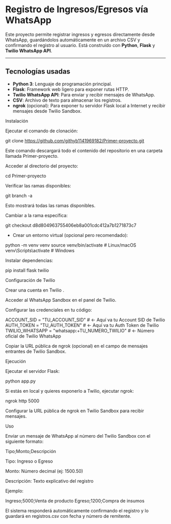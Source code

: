 # Registro de Ingresos/Egresos vía WhatsApp

Este proyecto permite registrar ingresos y egresos directamente desde WhatsApp, guardándolos automáticamente en un archivo CSV y confirmando el registro al usuario. Está construido con **Python**, **Flask** y **Twilio WhatsApp API**.

---

## Tecnologías usadas

- **Python 3**: Lenguaje de programación principal.
- **Flask**: Framework web ligero para exponer rutas HTTP.
- **Twilio WhatsApp API**: Para enviar y recibir mensajes de WhatsApp.
- **CSV**: Archivo de texto para almacenar los registros.
- **ngrok** (opcional): Para exponer tu servidor Flask local a Internet y recibir mensajes desde Twilio Sandbox.

Instalación

Ejecutar el comando de clonación:

git clone https://github.com/githyb1141969182/Primer-proyecto.git


Este comando descargará todo el contenido del repositorio en una carpeta llamada Primer-proyecto.

Acceder al directorio del proyecto:

cd Primer-proyecto


Verificar las ramas disponibles:

git branch -a

Esto mostrará todas las ramas disponibles.

Cambiar a la rama específica:

git checkout d8d804963755406eb8a001cdc412a7b1271873c7

- Crear un entorno virtual (opcional pero recomendado):

python -m venv venv
source venv/bin/activate   # Linux/macOS
venv\Scripts\activate      # Windows


Instalar dependencias:

pip install flask twilio

Configuración de Twilio

Crear una cuenta en Twilio
.

Acceder al WhatsApp Sandbox en el panel de Twilio.

Configurar las credenciales en tu código:

ACCOUNT_SID = "TU_ACCOUNT_SID"       # <- Aquí va tu Account SID de Twilio
AUTH_TOKEN = "TU_AUTH_TOKEN"         # <- Aquí va tu Auth Token de Twilio
TWILIO_WHATSAPP = "whatsapp:+TU_NUMERO_TWILIO"  # <- Número oficial de Twilio WhatsApp


Copiar la URL pública de ngrok (opcional) en el campo de mensajes entrantes de Twilio Sandbox.

Ejecución

Ejecutar el servidor Flask:

python app.py


Si estás en local y quieres exponerlo a Twilio, ejecutar ngrok:

ngrok http 5000


Configurar la URL pública de ngrok en Twilio Sandbox para recibir mensajes.

Uso

Enviar un mensaje de WhatsApp al número del Twilio Sandbox con el siguiente formato:

Tipo;Monto;Descripción


Tipo: Ingreso o Egreso

Monto: Número decimal (ej: 1500.50)

Descripción: Texto explicativo del registro

Ejemplo:

Ingreso;5000;Venta de producto
Egreso;1200;Compra de insumos


El sistema responderá automáticamente confirmando el registro y lo guardará en registros.csv con fecha y número de remitente.


